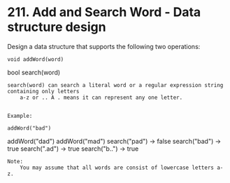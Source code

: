 # 211. Add and Search Word - Data structure design

Design a data structure that supports the following two operations:

    void addWord(word)
bool search(word)

    search(word) can search a literal word or a regular expression string containing only letters
        a-z or .. A . means it can represent any one letter.
    

    Example:

    addWord("bad")
addWord("dad")
addWord("mad")
search("pad") -> false
search("bad") -> true
search(".ad") -> true
search("b..") -> true

    Note:
        You may assume that all words are consist of lowercase letters a-z.